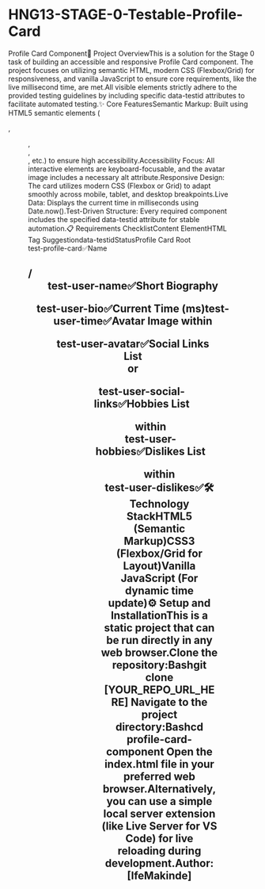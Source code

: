 # HNG13-STAGE-0-Testable-Profile-Card

Profile Card Component🚀 Project OverviewThis is a solution for the Stage 0 task of building an accessible and responsive Profile Card component. The project focuses on utilizing semantic HTML, modern CSS (Flexbox/Grid) for responsiveness, and vanilla JavaScript to ensure core requirements, like the live millisecond time, are met.All visible elements strictly adhere to the provided testing guidelines by including specific data-testid attributes to facilitate automated testing.✨ Core FeaturesSemantic Markup: Built using HTML5 semantic elements (<article>, <figure>, <nav>, <section>, etc.) to ensure high accessibility.Accessibility Focus: All interactive elements are keyboard-focusable, and the avatar image includes a necessary alt attribute.Responsive Design: The card utilizes modern CSS (Flexbox or Grid) to adapt smoothly across mobile, tablet, and desktop breakpoints.Live Data: Displays the current time in milliseconds using Date.now().Test-Driven Structure: Every required component includes the specified data-testid attribute for stable automation.📋 Requirements ChecklistContent ElementHTML Tag Suggestiondata-testidStatusProfile Card Root<article>test-profile-card✅Name<h2> / <header>test-user-name✅Short Biography<p>test-user-bio✅Current Time (ms)<span>test-user-time✅Avatar Image<img> within <figure>test-user-avatar✅Social Links List<nav> or <ul>test-user-social-links✅Hobbies List<ul> within <section>test-user-hobbies✅Dislikes List<ul> within <section>test-user-dislikes✅🛠️ Technology StackHTML5 (Semantic Markup)CSS3 (Flexbox/Grid for Layout)Vanilla JavaScript (For dynamic time update)⚙️ Setup and InstallationThis is a static project that can be run directly in any web browser.Clone the repository:Bashgit clone [YOUR_REPO_URL_HERE]
Navigate to the project directory:Bashcd profile-card-component
Open the index.html file in your preferred web browser.Alternatively, you can use a simple local server extension (like Live Server for VS Code) for live reloading during development.Author: [IfeMakinde]
